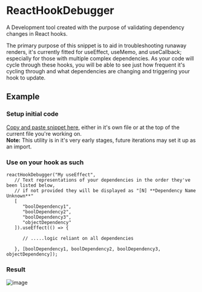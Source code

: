 # ReactHookDebugger
A Development tool created with the purpose of validating dependency changes in React hooks.

The primary purpose of this snippet is to aid in troubleshooting runaway renders, it's currently fitted for useEffect, useMemo, and useCallback; especially for those with multiple complex dependencies. As your code will cycle through these hooks, you will be able to see just how frequent it's cycling through and what dependencies are changing and triggering your hook to update.

## Example

### Setup initial code
[Copy and paste snippet here](https://github.com/NathanTrost/ReactHookDebugger/blob/main/src/reactHookDebugger.ts), either in it's own file or at the top of the current file you're working on.  
<b>Note:</b> This utility is in it's very early stages, future iterations may set it up as an import.


### Use on your hook as such
```
reactHookDebugger("My useEffect",
   // Text representations of your dependencies in the order they've been listed below,
   // if not provided they will be displayed as "[N] **Dependency Name Unknown**"
   [
      "boolDependency1", 
      "boolDependency2",
      "boolDependency3",
      "objectDependency"
   ]).useEffect(() => {
   
      // .....logic reliant on all dependencies
   
   }, [boolDependency1, boolDependency2, boolDependency3, objectDependency]);

```

### Result
![image](https://github.com/NathanTrost/ReactHookDebugger/assets/12831882/97552c7e-eb8e-4982-854a-b15987a31087)


